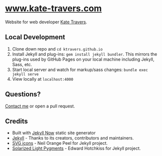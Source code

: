 # www.kate-travers.com

Website for web developer [Kate Travers](http://www.kate-travers.com).

## Local Development

1. Clone down repo and `cd ktravers.github.io`
2. Install Jekyll and plug-ins: `gem install jekyll bundler`. This mirrors the plug-ins used by GitHub Pages on your local machine including Jekyll, Sass, etc.
3. Start local server and watch for markup/sass changes: `bundle exec jekyll serve`
4. View locally at `localhost:4000`

## Questions?

[Contact me](mailto:kate.travers@flatironschool.com) or open a pull request.

## Credits

- Built with [Jekyll Now](https://github.com/barryclark/jekyll-now) static site generator
- [Jekyll](https://github.com/jekyll/jekyll) - Thanks to its creators, contributors and maintainers.
- [SVG icons](https://github.com/neilorangepeel/Free-Social-Icons) - Neil Orange Peel for Jekyll project.
- [Solarized Light Pygments](https://gist.github.com/edwardhotchkiss/2005058) - Edward Hotchkiss for Jekyll project.
